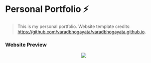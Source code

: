 # Personal Portfolio ⚡️ 
> This is my personal portfolio. Website template credits: https://github.com/varadbhogayata/varadbhogayata.github.io.

### Website Preview
<p align="center"> 
  <kbd>
    <a href="https://sarika-kale.github.io" target="_blank"><img src="examples/preview.gif">
  </a>
  </kbd>
</p>
